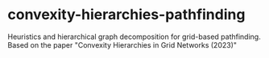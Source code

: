 # convexity-hierarchies-pathfinding
Heuristics and hierarchical graph decomposition for grid-based pathfinding. Based on the paper "Convexity Hierarchies in Grid Networks (2023)"

